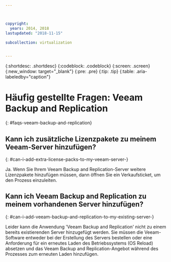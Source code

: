 ```yaml
---



copyright:
  years: 2014, 2018
lastupdated: "2018-11-15"

subcollection: virtualization


---
```


{:shortdesc: .shortdesc}
{:codeblock: .codeblock}
{:screen: .screen}
{:new_window: target="_blank"}
{:pre: .pre}
{:tip: .tip}
{:table: .aria-labeledby="caption"}

# Häufig gestellte Fragen: Veeam Backup and Replication
{: #faqs-veeam-backup-and-replication}

## Kann ich zusätzliche Lizenzpakete zu meinem Veeam-Server hinzufügen?
{: #can-i-add-extra-license-packs-to-my-veeam-server-}

Ja. Wenn Sie Ihrem Veeam Backup and Replication-Server weitere Lizenzpakete hinzufügen müssen, dann öffnen Sie ein Verkaufsticket, um den Prozess einzuleiten.

## Kann ich Veeam Backup and Replication zu meinem vorhandenen Server hinzufügen?
{: #can-i-add-veeam-backup-and-replication-to-my-existing-server-}

Leider kann die Anwendung 'Veeam Backup and Replication' nicht zu einem bereits existierenden Server hinzugefügt werden. Sie müssen die Veeam-Software entweder bei der Erstellung des Servers bestellen oder eine Anforderung für ein erneutes Laden des Betriebssystems (OS Reload) absetzen und das Veeam Backup and Replication-Angebot während des Prozesses zum erneuten Laden hinzufügen.
